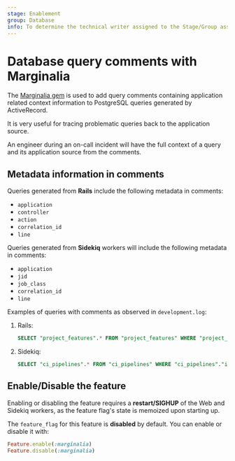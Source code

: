 ```yaml
---
stage: Enablement
group: Database
info: To determine the technical writer assigned to the Stage/Group associated with this page, see https://about.gitlab.com/handbook/engineering/ux/technical-writing/#designated-technical-writers
---
```


# Database query comments with Marginalia

The [Marginalia gem](https://github.com/basecamp/marginalia) is used to add
query comments containing application related context information to PostgreSQL
queries generated by ActiveRecord.

It is very useful for tracing problematic queries back to the application source.

An engineer during an on-call incident will have the full context of a query
and its application source from the comments.

## Metadata information in comments

Queries generated from **Rails** include the following metadata in comments:

- `application`
- `controller`
- `action`
- `correlation_id`
- `line`

Queries generated from **Sidekiq** workers will include the following metadata
in comments:

- `application`
- `jid`
- `job_class`
- `correlation_id`
- `line`

Examples of queries with comments as observed in `development.log`:

1. Rails:

   ```sql
   SELECT "project_features".* FROM "project_features" WHERE "project_features"."project_id" = $1 LIMIT $2 [["project_id", 5], ["LIMIT", 1]] /*application:web,controller:jobs,action:trace,correlation_id:rYF4mey9CH3,line:/app/policies/project_policy.rb:504:in `feature_available?'*/
   ```

1. Sidekiq:

   ```sql
   SELECT "ci_pipelines".* FROM "ci_pipelines" WHERE "ci_pipelines"."id" = $1 LIMIT $2 [["id", 64], ["LIMIT", 1]] /*application:sidekiq,jid:e7d6668a39a991e323009833,job_class:ExpireJobCacheWorker,correlation_id:rYF4mey9CH3,line:/app/workers/expire_job_cache_worker.rb:14:in `perform'*/
   ```

## Enable/Disable the feature

Enabling or disabling the feature requires a **restart/SIGHUP** of the Web and
Sidekiq workers, as the feature flag's state is memoized upon starting up.

The `feature_flag` for this feature is **disabled** by default. You can enable
or disable it with:

```ruby
Feature.enable(:marginalia)
Feature.disable(:marginalia)
```
